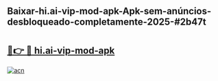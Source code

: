 ## Baixar-hi.ai-vip-mod-apk-Apk-sem-anúncios-desbloqueado-completamente-2025-#2b47t

# <h2><a href="https://ainizakaria.my?title=hi.ai-vip-mod-apk&ref=20M">🔗👉 🔴 hi.ai-vip-mod-apk</a></h2>

[![acn](https://github.com/user-attachments/assets/0f9c940e-d8b0-45ae-aac7-cd30a18b3e1c)](https://ainizakaria.my?title=hi.ai-vip-mod-apk&ref=20M)

